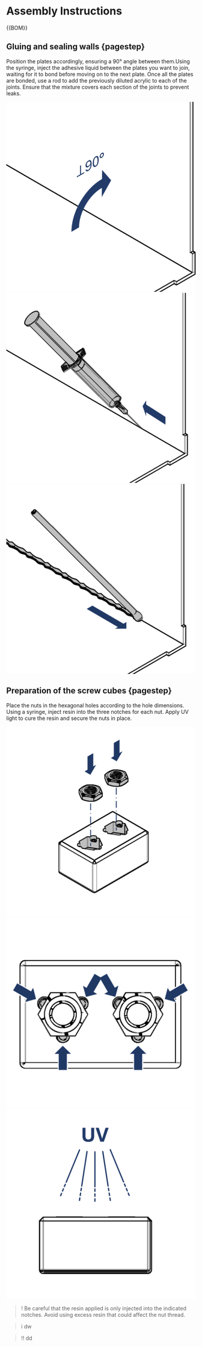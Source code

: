 [M4x10 screws]:Parts.yaml#M4x10PanSteel
[No. 2 Phillips screwdriver]:Parts.yaml#Screwdriver_Philips_No2
# Assembly Instructions

{{BOM}}

## Gluing and sealing walls {pagestep}

Position the plates accordingly, ensuring a 90° angle between them.Using the syringe, inject the
adhesive liquid between the plates you want to join, waiting for it to bond before moving on to the next plate. Once all the plates
are bonded, use a rod to add the previously diluted acrylic to each of the joints. Ensure that the mixture covers each section of the
joints to prevent leaks.

![](images/AssemblyImages/P01.png)
![](images/AssemblyImages/P02.png)
![](images/AssemblyImages/P03.png)


## Preparation of the screw cubes {pagestep}
Place the nuts in the hexagonal holes according to the hole dimensions. Using a syringe,
inject resin into the three notches for each nut. Apply UV light to cure the resin and secure the nuts in place.

![](images/AssemblyImages/P04.png)
![](images/AssemblyImages/P06.png)
![](images/AssemblyImages/P07.png)

>! Be careful that the resin applied is only injected into the indicated notches. Avoid using excess resin that could affect the nut thread.

>i  dw

>!! dd

